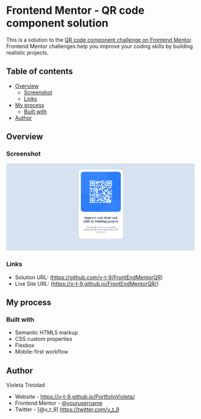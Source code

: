 # Frontend Mentor - QR code component solution

This is a solution to the [QR code component challenge on Frontend Mentor](https://www.frontendmentor.io/challenges/qr-code-component-iux_sIO_H). Frontend Mentor challenges help you improve your coding skills by building realistic projects. 

## Table of contents

- [Overview](#overview)
  - [Screenshot](#screenshot)
  - [Links](#links)
- [My process](#my-process)
  - [Built with](#built-with)
- [Author](#author)

## Overview

### Screenshot

![](./images/screenshot.png)


### Links

- Solution URL: (https://github.com/v-t-9/FrontEndMentorQR)
- Live Site URL: (https://v-t-9.github.io/FrontEndMentorQR/)

## My process

### Built with

- Semantic HTML5 markup
- CSS custom properties
- Flexbox
- Mobile-first workflow


## Author

Violeta Trinidad
- Website - https://v-t-9.github.io/PortfolioVioleta/
- Frontend Mentor - [@yourusername](https://www.frontendmentor.io/profile/yourusername)
- Twitter - [@v_t_9] https://twitter.com/v_t_9


